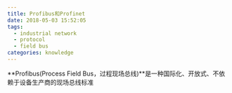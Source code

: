 ```yaml
---
title: Profibus和Profinet
date: 2018-05-03 15:52:05
tags:
  - industrial network
  - protocol
  - field bus
categories: knowledge
---
```


**Profibus(Process Field Bus，过程现场总线)**是一种国际化、开放式、不依赖于设备生产商的现场总线标准